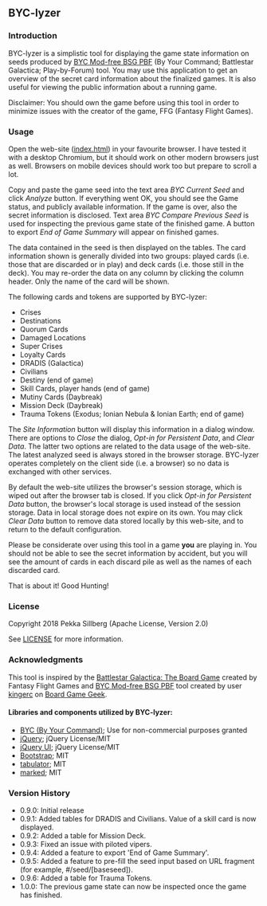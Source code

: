 ## BYC-lyzer
### Introduction
BYC-lyzer is a simplistic tool for displaying the game state information on seeds produced by [BYC Mod-free BSG PBF][byc] (By Your Command; Battlestar Galactica; Play-by-Forum) tool. You may use this application to get an overview of the secret card information about the finalized games. It is also useful for viewing the public information about a running game.

Disclaimer: You should own the game before using this tool in order to minimize issues with the creator of the game, FFG (Fantasy Flight Games).

### Usage
Open the web-site ([index.html](index.html)) in your favourite browser. I have tested it with a desktop Chromium, but it should work on other modern browsers just as well. Browsers on mobile devices should work too but prepare to scroll a lot.

Copy and paste the game seed into the text area *BYC Current Seed* and click *Analyze* button. If everything went OK, you should see the Game status, and publicly available information. If the game is over, also the secret information is disclosed. Text area *BYC Compare Previous Seed* is used for inspecting the previous game state of the finished game. A button to export *End of Game Summary* will appear on finished games.

The data contained in the seed is then displayed on the tables. The card information shown is generally divided into two groups: played cards (i.e. those that are discarded or in play) and deck cards (i.e. those still in the deck). You may re-order the data on any column by clicking the column header. Only the name of the card will be shown.

The following cards and tokens are supported by BYC-lyzer:
- Crises
- Destinations
- Quorum Cards
- Damaged Locations
- Super Crises
- Loyalty Cards
- DRADIS (Galactica)
- Civilians
- Destiny (end of game)
- Skill Cards, player hands (end of game)
- Mutiny Cards (Daybreak)
- Mission Deck (Daybreak)
- Trauma Tokens (Exodus; Ionian Nebula & Ionian Earth; end of game)

The *Site Information* button will display this information in a dialog window. There are options to *Close* the dialog, *Opt-in for Persistent Data*, and *Clear Data*. The latter two options are related to the data usage of the web-site. The latest analyzed seed is always stored in the browser storage. BYC-lyzer operates completely on the client side (i.e. a browser) so no data is exchanged with other services.

By default the web-site utilizes the browser's session storage, which is wiped out after the browser tab is closed. If you click *Opt-in for Persistent Data* button, the browser's local storage is used instead of the session storage. Data in local storage does not expire on its own. You may click *Clear Data* button to remove data stored locally by this web-site, and to return to the default configuration.

Please be considerate over using this tool in a game **you** are playing in. You should not be able to see the secret information by accident, but you will see the amount of cards in each discard pile as well as the names of each discarded card.

That is about it! Good Hunting!

### License
Copyright 2018 Pekka Sillberg (Apache License, Version 2.0)

See [LICENSE](LICENSE) for more information.

### Acknowledgments
This tool is inspired by the [Battlestar Galactica: The Board Game][ffg] created by Fantasy Flight Games and [BYC Mod-free BSG PBF][byc] tool created by user [kingerc][bgg user] on [Board Game Geek][bgg].

#### Libraries and components utilized by BYC-lyzer:
- [BYC (By Your Command)][byc]; Use for non-commercial purposes granted
- [jQuery][jquery]; jQuery License/MIT
- [jQuery UI][jquery-ui]; jQuery License/MIT
- [Bootstrap][bootstrap]; MIT
- [tabulator][tabulator]; MIT
- [marked][marked]; MIT

[bgg]: https://boardgamegeek.com
[byc]: https://boardgamegeek.com/thread/1848115/your-command-mod-free-bsg-pbf
[bgg user]: https://boardgamegeek.com/user/kingerc
[ffg]: https://www.fantasyflightgames.com/en/products/battlestar-galactica/
[jquery]: https://jquery.org/
[jquery-ui]: https://jqueryui.com/
[bootstrap]: https://getbootstrap.com/
[tabulator]: https://github.com/olifolkerd/tabulator
[marked]: https://github.com/markedjs/marked



### Version History
- 0.9.0: Initial release
- 0.9.1: Added tables for DRADIS and Civilians. Value of a skill card is now displayed.
- 0.9.2: Added a table for Mission Deck.
- 0.9.3: Fixed an issue with piloted vipers.
- 0.9.4: Added a feature to export 'End of Game Summary'.
- 0.9.5: Added a feature to pre-fill the seed input based on URL fragment (for example, #/seed/[baseseed]).
- 0.9.6: Added a table for Trauma Tokens.
- 1.0.0: The previous game state can now be inspected once the game has finished.
